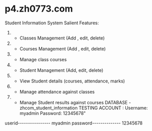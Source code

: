 p4.zh0773.com
=============
Student Information System Salient Features: 

1) - Classes Management (Add , edit, delete) 
2) - Courses Management (Add , edit, delete) 
3) - Manage class courses 
4) - Student Management (Add, edit, delete) 
5) - View Student details (courses, attendance, marks) 
6) - Manage attendance against classes 
7) - Manage Student results against courses
DATABASE - zhcom_student_information TESTING ACCOUNT : Username: myadmin Password: 12345678" 


userid----------------  myadmin
password--------------  12345678